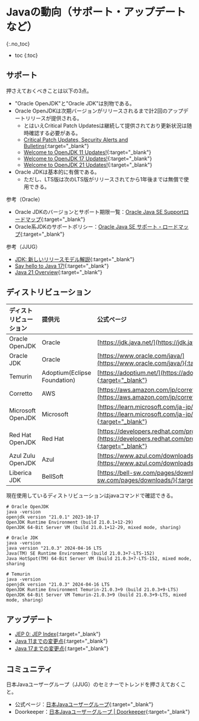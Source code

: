 # Javaの動向（サポート・アップデートなど）
{:.no_toc}

* toc
{:toc}

## サポート
押さえておくべきことは以下の3点。
- "Oracle OpenJDK"と"Oracle JDK"は別物である。
- Oracle OpenJDKは次期バージョンがリリースされるまで計2回のアップデートリリースが提供される。
  - とはいえCritical Patch Updatesは継続して提供されており更新状況は随時確認する必要がある。
  - [Critical Patch Updates, Security Alerts and Bulletins](https://www.oracle.com/in/security-alerts/){:target="_blank"}
  - [Welcome to OpenJDK 11 Updates!](https://wiki.openjdk.org/display/JDKUpdates/JDK11u){:target="_blank"}
  - [Welcome to OpenJDK 17 Updates!](https://wiki.openjdk.org/display/JDKUpdates/JDK+17u){:target="_blank"}
  - [Welcome to OpenJDK 21 Updates!](https://wiki.openjdk.org/display/JDKUpdates/JDK+21u){:target="_blank"}
- Oracle JDKは基本的に有償である。
  - ただし、LTS版は次のLTS版がリリースされてから1年後までは無償で使用できる。

参考（Oracle）
- Oracle JDKのバージョンとサポート期限一覧：[Oracle Java SE Supportロードマップ](https://www.oracle.com/jp/java/technologies/java-se-support-roadmap.html){:target="_blank"}
- Oracle系JDKのサポートポリシー：[Oracle Java SE サポート・ロードマップ](https://www.oracle.com/a/ocom/docs/oracle-java-se-jp.pdf){:target="_blank"}

参考（JJUG）
- [JDK: 新しいリリースモデル解説](https://www.slideshare.net/oracle4engineer/jdk-102915437){:target="_blank"}
- [Say hello to Java 17!](https://speakerdeck.com/logico_jp/say-hello-to-java-17){:target="_blank"}
- [Java 21 Overview](https://speakerdeck.com/line_developers/java-21-overview){:target="_blank"}

## ディストリビューション

| ディストリビューション | 提供元 | 公式ページ |
| :-- | :-- | :-- |
| Oracle OpenJDK | Oracle | [https://jdk.java.net/](https://jdk.java.net/){:target="_blank"} |
| Oracle JDK | Oracle | [https://www.oracle.com/java/](https://www.oracle.com/java/){:target="_blank"} |
| Temurin | Adoptium(Eclipse Foundation) | [https://adoptium.net/](https://adoptium.net/){:target="_blank"} |
| Corretto | AWS | [https://aws.amazon.com/jp/corretto/](https://aws.amazon.com/jp/corretto/){:target="_blank"} |
| Microsoft OpenJDK | Microsoft | [https://learn.microsoft.com/ja-jp/java/openjdk/](https://learn.microsoft.com/ja-jp/java/openjdk/){:target="_blank"} |
| Red Hat OpenJDK | Red Hat | [https://developers.redhat.com/products/openjdk/overview](https://developers.redhat.com/products/openjdk/overview){:target="_blank"} |
| Azul Zulu OpenJDK | Azul | [https://www.azul.com/downloads/#zulu](https://www.azul.com/downloads/#zulu){:target="_blank"} |
| Liberica JDK | BellSoft | [https://bell-sw.com/pages/downloads/](https://bell-sw.com/pages/downloads/){:target="_blank"} |

現在使用しているディストリビューションはjavaコマンドで確認できる。

```shell
# Oracle OpenJDK
java -version
openjdk version "21.0.1" 2023-10-17
OpenJDK Runtime Environment (build 21.0.1+12-29)
OpenJDK 64-Bit Server VM (build 21.0.1+12-29, mixed mode, sharing)

# Oracle JDK
java -version
java version "21.0.3" 2024-04-16 LTS
Java(TM) SE Runtime Environment (build 21.0.3+7-LTS-152)
Java HotSpot(TM) 64-Bit Server VM (build 21.0.3+7-LTS-152, mixed mode, sharing

# Temurin
java -version
openjdk version "21.0.3" 2024-04-16 LTS
OpenJDK Runtime Environment Temurin-21.0.3+9 (build 21.0.3+9-LTS)
OpenJDK 64-Bit Server VM Temurin-21.0.3+9 (build 21.0.3+9-LTS, mixed mode, sharing)
```

## アップデート
- [JEP 0: JEP Index](https://openjdk.org/jeps/0){:target="_blank"}
- [Java 11までの変更点](https://hainet50b.github.io/java/java-11){:target="_blank"}
- [Java 17までの変更点](https://hainet50b.github.io/java/java-17){:target="_blank"}

## コミュニティ
日本Javaユーザーグループ（JJUG）のセミナーでトレンドを押さえておくこと。
- 公式ページ：[日本Javaユーザーグループ](https://www.java-users.jp/){:target="_blank"}
- Doorkeeper：[日本Javaユーザーグループ \| Doorkeeper](https://jjug.doorkeeper.jp/){:target="_blank"}
